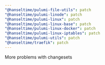 ```yaml
---
"@hanseltime/pulumi-file-utils": patch
"@hanseltime/pulumi-linode": patch
"@hanseltime/pulumi-linux": patch
"@hanseltime/pulumi-linux-base": patch
"@hanseltime/pulumi-linux-docker": patch
"@hanseltime/pulumi-linux-iptables": patch
"@hanseltime/pulumi-utils": patch
"@hanseltime/traefik": patch
---
```


More problems with changesets
